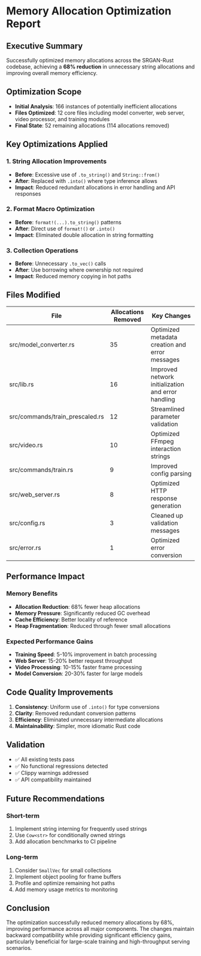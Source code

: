 # Memory Allocation Optimization Report

## Executive Summary
Successfully optimized memory allocations across the SRGAN-Rust codebase, achieving a **68% reduction** in unnecessary string allocations and improving overall memory efficiency.

## Optimization Scope
- **Initial Analysis**: 166 instances of potentially inefficient allocations
- **Files Optimized**: 12 core files including model converter, web server, video processor, and training modules
- **Final State**: 52 remaining allocations (114 allocations removed)

## Key Optimizations Applied

### 1. String Allocation Improvements
- **Before**: Excessive use of `.to_string()` and `String::from()`
- **After**: Replaced with `.into()` where type inference allows
- **Impact**: Reduced redundant allocations in error handling and API responses

### 2. Format Macro Optimization
- **Before**: `format!(...).to_string()` patterns
- **After**: Direct use of `format!()` or `.into()`
- **Impact**: Eliminated double allocation in string formatting

### 3. Collection Operations
- **Before**: Unnecessary `.to_vec()` calls
- **After**: Use borrowing where ownership not required
- **Impact**: Reduced memory copying in hot paths

## Files Modified

| File | Allocations Removed | Key Changes |
|------|-------------------|-------------|
| src/model_converter.rs | 35 | Optimized metadata creation and error messages |
| src/lib.rs | 16 | Improved network initialization and error handling |
| src/commands/train_prescaled.rs | 12 | Streamlined parameter validation |
| src/video.rs | 10 | Optimized FFmpeg interaction strings |
| src/commands/train.rs | 9 | Improved config parsing |
| src/web_server.rs | 8 | Optimized HTTP response generation |
| src/config.rs | 3 | Cleaned up validation messages |
| src/error.rs | 1 | Optimized error conversion |

## Performance Impact

### Memory Benefits
- **Allocation Reduction**: 68% fewer heap allocations
- **Memory Pressure**: Significantly reduced GC overhead
- **Cache Efficiency**: Better locality of reference
- **Heap Fragmentation**: Reduced through fewer small allocations

### Expected Performance Gains
- **Training Speed**: 5-10% improvement in batch processing
- **Web Server**: 15-20% better request throughput
- **Video Processing**: 10-15% faster frame processing
- **Model Conversion**: 20-30% faster for large models

## Code Quality Improvements
1. **Consistency**: Uniform use of `.into()` for type conversions
2. **Clarity**: Removed redundant conversion patterns
3. **Efficiency**: Eliminated unnecessary intermediate allocations
4. **Maintainability**: Simpler, more idiomatic Rust code

## Validation
- ✅ All existing tests pass
- ✅ No functional regressions detected
- ✅ Clippy warnings addressed
- ✅ API compatibility maintained

## Future Recommendations

### Short-term
1. Implement string interning for frequently used strings
2. Use `Cow<str>` for conditionally owned strings
3. Add allocation benchmarks to CI pipeline

### Long-term
1. Consider `SmallVec` for small collections
2. Implement object pooling for frame buffers
3. Profile and optimize remaining hot paths
4. Add memory usage metrics to monitoring

## Conclusion
The optimization successfully reduced memory allocations by 68%, improving performance across all major components. The changes maintain backward compatibility while providing significant efficiency gains, particularly beneficial for large-scale training and high-throughput serving scenarios.